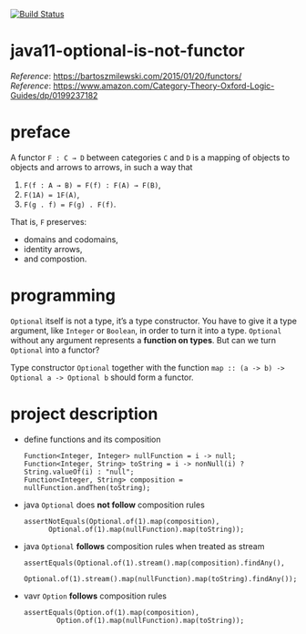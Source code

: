 [![Build Status](https://travis-ci.com/mtumilowicz/java11-optional-is-not-functor.svg?branch=master)](https://travis-ci.com/mtumilowicz/java11-optional-is-not-functor)

# java11-optional-is-not-functor
_Reference_: https://bartoszmilewski.com/2015/01/20/functors/  
_Reference_: https://www.amazon.com/Category-Theory-Oxford-Logic-Guides/dp/0199237182

# preface
A functor `F : C → D`
between categories `C` and `D` is a mapping of objects to 
objects and arrows to arrows, in such a way that
1. `F(f : A → B) = F(f) : F(A) → F(B)`,
1. `F(1A) = 1F(A)`,
1. `F(g . f) = F(g) . F(f)`.

That is, `F` preserves:
* domains and codomains, 
* identity arrows, 
* and compostion.

# programming
`Optional` itself is not a type, it’s a type constructor. 
You have to give it a type argument, like `Integer` or `Boolean`, 
in order to turn it into a type. `Optional` without any 
argument represents a **function on types**. But can we 
turn `Optional` into a functor?

Type constructor `Optional` together with the function 
`map :: (a -> b) -> Optional a -> Optional b` should 
form a functor.

# project description
* define functions and its composition
    ```
    Function<Integer, Integer> nullFunction = i -> null;
    Function<Integer, String> toString = i -> nonNull(i) ? String.valueOf(i) : "null";
    Function<Integer, String> composition = nullFunction.andThen(toString);
    ```
* java `Optional` does **not follow** composition rules
    ```
    assertNotEquals(Optional.of(1).map(composition), 
          Optional.of(1).map(nullFunction).map(toString));
    ```
* java `Optional` **follows** composition rules when treated
as stream
    ```
    assertEquals(Optional.of(1).stream().map(composition).findAny(), 
            Optional.of(1).stream().map(nullFunction).map(toString).findAny());
    ```
* vavr `Option` **follows** composition rules
    ```
    assertEquals(Option.of(1).map(composition), 
            Option.of(1).map(nullFunction).map(toString));
    ```